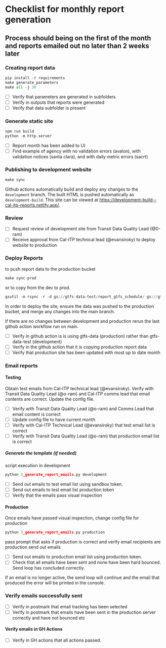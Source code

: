 # Checklist for monthly report generation

## Process should being on the first of the month and reports emailed out no later than 2 weeks later

### Creating report data

``` python
pip install -r requirements
make generate_parameters
make all -j 30
```

- [ ] Verify that parameters are generated in subfolders
- [ ] Verify in outputs that reports were generated
- [ ] Verify that data subfolder is present

### Generate static site

```python  
npm run build
python -m http.server
```

- [ ] Report month has been added to UI
- [ ] Find example of agency with no validation errors (avalon), with validation notices (santa clara), and with daily metric errors (sacrt)

### Publishing to development website

```python
make sync
```

Github actions automatically build and deploy any changes to the `development` branch.
The built HTML is pushed automatically as `development-build`.
This site can be viewed at https://development-build--cal-itp-reports.netlify.app/.

### Review

- [ ] Request review of development site from Transit Data Quality Lead (@0-ram)
- [ ] Receive approval from Cal-ITP technical lead (@evansiroky) to deploy website to production

### Deploy Reports

to push report data to the production bucket

```python  
make sync-prod
```

or to copy from the dev to prod.

```python
gsutil -m rsync -r -d gs://gtfs-data-test/report_gtfs_schedule/ gs://gtfs-data/report_gtfs_schedule/
```

In order to deploy the site, ensure the data was pushed to the production bucket,
and merge any changes into the main branch.

If there are no changes between development and production rerun the last github action workflow run on main.

- [ ] Verify in github action is is using gtfs-data (production) rather than gtfs-data-test (development)
- [ ] Verify in the github action that it is copying production report data
- [ ] Verify that production site has been updated with most up to date month

### Email reports

#### Testing

Obtain test emails from Cal-ITP technical lead (@evansiroky). Verify with Transit Data Quality Lead (@o-ram) and Cal-ITP comms lead that email contents are correct. Update the config file.

- [ ] Verify with Transit Data Quality Lead (@o-ram) and Comms Lead that email content is correct
- [ ] Update config file to have current month
- [ ] Verify with Cal-ITP Technical Lead (@evansiroky) that test email list is correct
- [ ] Verify with Transit Data Quality Lead (@o-ram) that production email list is correct

##### Generate the template (if needed)

script execution in development

```python  
python 3_generate_report_emails.py development
```

- [ ] Send out emails to test email list using sandbox token.
- [ ] Send out emails to test email list production token
- [ ] Verify that the emails pass visual inspection

#### Production

Once emails have passed visual inspection, change config file for production

```python  
python 3_generate_report_emails.py production 
```

pass prompt that asks if production is correct and verify email recipients are production
send out emails

- [ ] Send out emails to production email list using production token.
- [ ] Check that all emails have been sent and none have been hard bounced. Send loop has concluded correctly.

If an email is no longer active, the send loop will continue and the email that produced the error will be printed in the console.

### Verify emails successfully sent

- [ ]  Verify in postmark that email tracking has been selected
- [ ]  Verify in postmark that emails have been sent in the production server correctly and have not bounced etc

#### Verify emails in GH Actions

- [ ] Verify in GH actions that all actions passed.